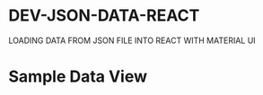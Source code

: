 # DEV-JSON-DATA-REACT
LOADING DATA FROM JSON FILE INTO REACT WITH MATERIAL UI 
# Sample Data View
[](dev.PNG)

